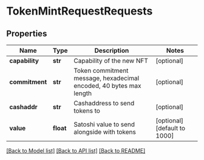 # TokenMintRequestRequests

## Properties
Name | Type | Description | Notes
------------ | ------------- | ------------- | -------------
**capability** | **str** | Capability of the new NFT | [optional] 
**commitment** | **str** | Token commitment message, hexadecimal encoded, 40 bytes max length | [optional] 
**cashaddr** | **str** | Cashaddress to send tokens to | [optional] 
**value** | **float** | Satoshi value to send alongside with tokens | [optional] [default to 1000]

[[Back to Model list]](../README.md#documentation-for-models) [[Back to API list]](../README.md#documentation-for-api-endpoints) [[Back to README]](../README.md)


